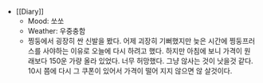 - [[Diary]]
    - Mood: 쏘쏘
    - Weather: 우중충함 
    - 찡둥에서 굉장히 싼 신발을 봤다. 어제 괴장히 기뻐했지만 늦은 시간에 찡둥프러스를 사야하는 이유로 오늘에 다시 하려고 했다. 하지만 아침에 보니 가격이 원래보다 150운 가량 올라 있었다. 너무 허망했다. 그냥 않사는 것이 낫을것 같다. 10시 쯤에 다시 그 쿠폰이 있어서 가격이 떨어 지지 않으면 않 살것이다.
